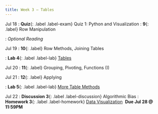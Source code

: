 ```yaml
---
title: Week 3 — Tables
---
```


Jul 18
: **Quiz**{: .label .label-exam} Quiz 1: Python and Visualization
: **9**{: .label} Row Manipulation
  <!--: [Slides](#) &#8226; [Code](#)-->
: *Optional Reading*

Jul 19
: **10**{: .label} Row Methods, Joining Tables
  <!--: [Slides](#) &#8226; [Code](#)-->
: **Lab 4**{: .label .label-lab} [Tables](#)

Jul 20
: **11**{: .label} Grouping, Pivoting, Functions (I)
  <!--: [Slides](#) &#8226; [Code](#)-->

Jul 21
: **12**{: .label} Applying
  <!--: [Slides](#) &#8226; [Code](#)-->
: **Lab 5**{: .label .label-lab} [More Table Methods](#)

Jul 22
: **Discussion 3**{: .label .label-discussion} Algorithmic Bias
: **Homework 3**{: .label .label-homework} [Data Visualization](#) &nbsp;**Due Jul 28 @ 11:59PM**
